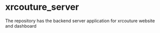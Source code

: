 # xrcouture_server
The repository has the backend server application for xrcouture website and dashboard
